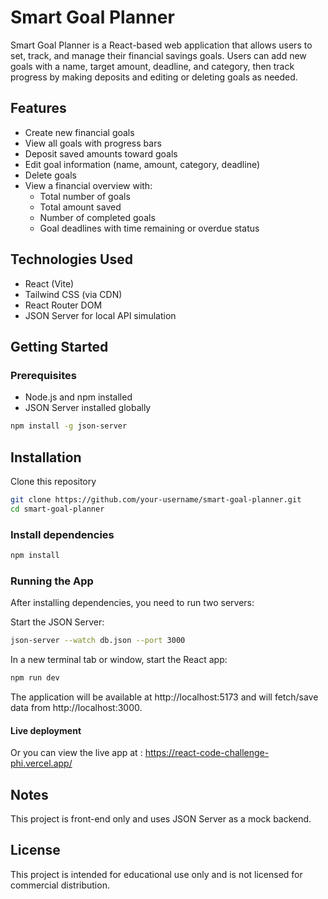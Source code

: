# Smart Goal Planner

Smart Goal Planner is a React-based web application that allows users to set, track, and manage their financial savings goals. Users can add new goals with a name, target amount, deadline, and category, then track progress by making deposits and editing or deleting goals as needed.

## Features

- Create new financial goals
- View all goals with progress bars
- Deposit saved amounts toward goals
- Edit goal information (name, amount, category, deadline)
- Delete goals
- View a financial overview with:
  - Total number of goals
  - Total amount saved
  - Number of completed goals
  - Goal deadlines with time remaining or overdue status

## Technologies Used

- React (Vite)
- Tailwind CSS (via CDN)
- React Router DOM
- JSON Server for local API simulation

## Getting Started

### Prerequisites

- Node.js and npm installed
- JSON Server installed globally

```bash
npm install -g json-server
```

## Installation

Clone this repository

```bash
git clone https://github.com/your-username/smart-goal-planner.git
cd smart-goal-planner
```

### Install dependencies

```bash
npm install
```

### Running the App

After installing dependencies, you need to run two servers:

Start the JSON Server:

```bash
json-server --watch db.json --port 3000
```

In a new terminal tab or window, start the React app:

```bash
npm run dev
```

The application will be available at http://localhost:5173 and will fetch/save data from http://localhost:3000.

#### Live deployment

Or you can view the live app at :
https://react-code-challenge-phi.vercel.app/

## Notes

This project is front-end only and uses JSON Server as a mock backend.

## License

This project is intended for educational use only and is not licensed for commercial distribution.
